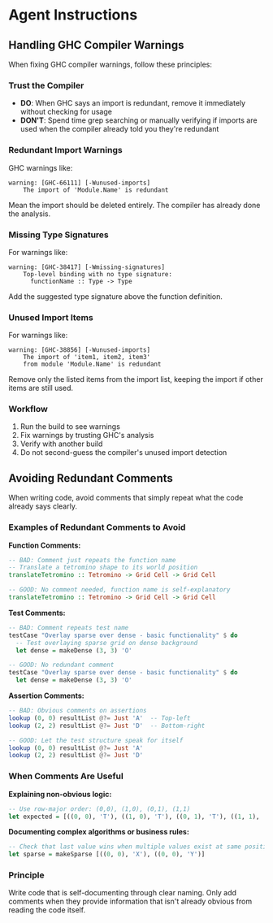 # Agent Instructions

## Handling GHC Compiler Warnings

When fixing GHC compiler warnings, follow these principles:

### Trust the Compiler
- **DO**: When GHC says an import is redundant, remove it immediately without checking for usage
- **DON'T**: Spend time grep searching or manually verifying if imports are used when the compiler already told you they're redundant

### Redundant Import Warnings
GHC warnings like:
```
warning: [GHC-66111] [-Wunused-imports]
    The import of 'Module.Name' is redundant
```

Mean the import should be deleted entirely. The compiler has already done the analysis.

### Missing Type Signatures
For warnings like:
```
warning: [GHC-38417] [-Wmissing-signatures]
    Top-level binding with no type signature:
      functionName :: Type -> Type
```

Add the suggested type signature above the function definition.

### Unused Import Items
For warnings like:
```
warning: [GHC-38856] [-Wunused-imports]
    The import of 'item1, item2, item3'
    from module 'Module.Name' is redundant
```

Remove only the listed items from the import list, keeping the import if other items are still used.

### Workflow
1. Run the build to see warnings
2. Fix warnings by trusting GHC's analysis
3. Verify with another build
4. Do not second-guess the compiler's unused import detection

## Avoiding Redundant Comments

When writing code, avoid comments that simply repeat what the code already says clearly.

### Examples of Redundant Comments to Avoid

**Function Comments:**
```haskell
-- BAD: Comment just repeats the function name
-- Translate a tetromino shape to its world position
translateTetromino :: Tetromino -> Grid Cell -> Grid Cell

-- GOOD: No comment needed, function name is self-explanatory
translateTetromino :: Tetromino -> Grid Cell -> Grid Cell
```

**Test Comments:**
```haskell
-- BAD: Comment repeats test name
testCase "Overlay sparse over dense - basic functionality" $ do
  -- Test overlaying sparse grid on dense background
  let dense = makeDense (3, 3) 'O'

-- GOOD: No redundant comment
testCase "Overlay sparse over dense - basic functionality" $ do
  let dense = makeDense (3, 3) 'O'
```

**Assertion Comments:**
```haskell
-- BAD: Obvious comments on assertions
lookup (0, 0) resultList @?= Just 'A'  -- Top-left
lookup (2, 2) resultList @?= Just 'D'  -- Bottom-right

-- GOOD: Let the test structure speak for itself
lookup (0, 0) resultList @?= Just 'A'
lookup (2, 2) resultList @?= Just 'D'
```

### When Comments Are Useful

**Explaining non-obvious logic:**
```haskell
-- Use row-major order: (0,0), (1,0), (0,1), (1,1)
let expected = [((0, 0), 'T'), ((1, 0), 'T'), ((0, 1), 'T'), ((1, 1), 'T')]
```

**Documenting complex algorithms or business rules:**
```haskell
-- Check that last value wins when multiple values exist at same position
let sparse = makeSparse [((0, 0), 'X'), ((0, 0), 'Y')]
```

### Principle
Write code that is self-documenting through clear naming. Only add comments when they provide information that isn't already obvious from reading the code itself.
